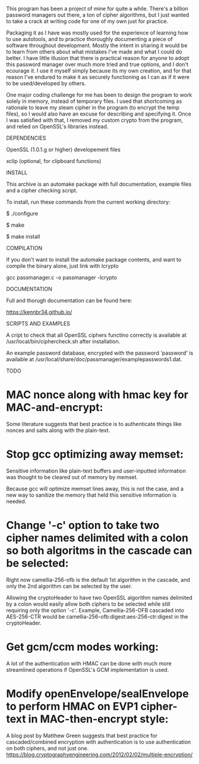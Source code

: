 This program has been a project of mine for quite a while.  There's a billion password managers out there, a ton of cipher algorithms,
but I just wanted to take a crack at writing code for one of my own just for practice.

Packaging it as I have was mostly used for the experience of learning how to use autotools, and to practice thoroughly documenting
a piece of software throughout development. Mostly the intent in sharing it would be to learn from others about what mistakes I've 
made and what I could do better.  I have little illusion that there is practical reason for anyone to adopt this password manager
over much more tried and true options, and I don't ecourage it.  I use it myself simply because its my own creation, and for
that reason I've endured to make it as securely functioning as I can as if it were to be used/developed by others.

One major coding challenge for me has been to design the program to work solely in memory, instead of temporary files. I used 
that shortcoming as rationale to leave my steam cipher in the program (to encrypt the temp files), so I would also have an excuse 
for describing and specifying it. Once I was satisfied with that, I removed my custom crypto from the program, and relied on 
OpenSSL's libraries instead.

DEPENDENCIES

OpenSSL (1.0.1.g or higher) developement files

xclip (optional, for clipboard functions)

INSTALL

This archive is an automake package with full documentation, example files and a cipher checking script.

To install, run these commands from the current working directory:

$ ./configure

$ make

$ make install

COMPILATION

If you don't want to install the automake package contents, and want to compile the binary alone, just link with lcrypto

gcc passmanager.c -o passmanager -lcrypto

DOCUMENTATION

Full and thorugh documentation can be found here:

https://kennbr34.github.io/

SCRIPTS AND EXAMPLES

A cript to check that all OpenSSL ciphers functino correctly is available at /usr/local/bin/ciphercheck.sh after installation.

An example password database, encrypted with the password 'password' is available at /usr/local/share/doc/passmanager/examplepasswords1.dat.

TODO

# MAC nonce along with hmac key for MAC-and-encrypt:

Some literature suggests that best practice is to authenticate things like nonces and salts along with the plain-text.

# Stop gcc optimizing away memset:

Sensitive information like plain-text buffers and user-inputted information was thought to be cleared out of memory by memset.

Because gcc will optimize memset lines away, this is not the case, and a new way to sanitize the memory that held this sensitive
information is needed.

# Change '-c' option to take two cipher names delimited with a colon so both algoritms in the cascade can be selected:

Right now camellia-256-ofb is the default 1st algorithm in the cascade, and only the 2nd algorithm can be selected by the user.

Allowing the cryptoHeader to have two OpenSSL algorithm names delimited by a colon would easily allow both ciphers to be selected
while still requiring only the option '-c'.  Example, Camellia-256-OFB cascaded into AES-256-CTR would 
be camellia-256-ofb:digest:aes-256-ctr:digest in the cryptoHeader.

# Get gcm/ccm modes working:

A lot of the authentication with HMAC can be done with much more streamlined operations if OpenSSL's GCM implementation is used.


# Modify openEnvelope/sealEnvelope to perform HMAC on EVP1 cipher-text in MAC-then-encrypt style:
A blog post by Matthew Green suggests that best practice for cascaded/combined encryption with authentication is to use
authentication on both ciphers, and not just one.
https://blog.cryptographyengineering.com/2012/02/02/multiple-encryption/

